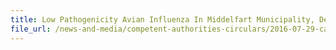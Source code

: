 ```yaml
---
title: Low Pathogenicity Avian Influenza In Middelfart Municipality, Denmark 
file_url: /news-and-media/competent-authorities-circulars/2016-07-29-ca.pdf
---
```

